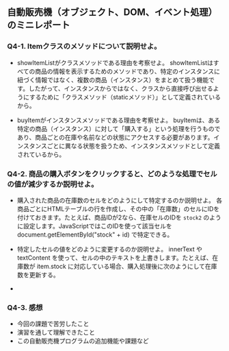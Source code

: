 ## 自動販売機（オブジェクト、DOM、イベント処理）のミニレポート
### Q4-1. Itemクラスのメソッドについて説明せよ。
* showItemListがクラスメソッドである理由を考察せよ。
showItemListはすべての商品の情報を表示するためのメソッドであり、特定のインスタンスに紐づく情報ではなく、複数の商品（インスタンス）をまとめて扱う機能です。したがって、インスタンスからではなく、クラスから直接呼び出せるようにするために「クラスメソッド（staticメソッド）」として定義されているから。

* buyItemがインスタンスメソッドである理由を考察せよ。
  buyItemは、ある特定の商品（インスタンス）に対して「購入する」という処理を行うものであり、商品ごとの在庫や名前などの状態にアクセスする必要があります。インスタンスごとに異なる状態を扱うため、インスタンスメソッドとして定義されているから。

### Q4-2. 商品の購入ボタンをクリックすると、どのような処理でセルの値が減少するか説明せよ。
* 購入された商品の在庫数のセルをどのようにして特定するのか説明せよ。
各商品ごとにHTMLテーブルの行を作成し、その中の「在庫数」のセルにIDを付けておきます。たとえば、商品IDが2なら、在庫セルのIDを `stock2` のように設定します。JavaScriptではこのIDを使って該当セルを document.getElementById("stock" + id) で特定できる。

* 特定したセルの値をどのように変更するのか説明せよ。
innerText や textContent を使って、セルの中のテキストを上書きします。たとえば、在庫数が item.stock に対応している場合、購入処理後に次のようにして在庫数を更新する。


* 
### Q4-3. 感想
* 今回の課題で苦労したこと
* 演習を通して理解できたこと
* この自動販売機プログラムの追加機能や課題など
